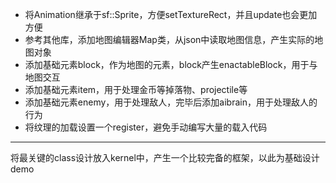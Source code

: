 - 将Animation继承于sf::Sprite，方便setTextureRect，并且update也会更加方便
- 参考其他库，添加地图编辑器Map类，从json中读取地图信息，产生实际的地图对象
- 添加基础元素block，作为地图的元素，block产生enactableBlock，用于与地图交互
- 添加基础元素item，用于处理金币等掉落物、projectile等
- 添加基础元素enemy，用于处理敌人，完毕后添加aibrain，用于处理敌人的行为
- 将纹理的加载设置一个register，避免手动编写大量的载入代码


---------------------
将最关键的class设计放入kernel中，产生一个比较完备的框架，以此为基础设计demo